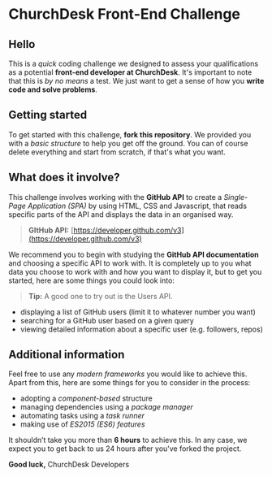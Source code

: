 ChurchDesk Front-End Challenge
===================


Hello
----------

This is a *quick* coding challenge we designed to assess your qualifications as a potential **front-end developer at ChurchDesk**. It's important to note that this is *by no means* a test. We just want to get a sense of how you **write code and solve problems**.

Getting started
-------------------

To get started with this challenge, **fork this repository**. We provided you with a *basic structure* to help you get off the ground. You can of course delete everything and start from scratch, if that's what you want.


What does it involve?
-------------------

This challenge involves working with the **GitHub API** to create a *Single-Page Application (SPA)* by using HTML, CSS and Javascript, that reads specific parts of the API and displays the data in an organised way.

> **GItHub API:** [https://developer.github.com/v3](https://developer.github.com/v3) 

We recommend you to begin with studying the **GitHub API documentation** and choosing a specific API to work with. It is completely up to you what data you choose to work with and how you want to display it, but to get you started, here are some things you could look into:

> **Tip:** A good one to try out is the Users API.

 - displaying a list of GitHub users (limit it to whatever number you want)
 - searching for a GitHub user based on a given query
 - viewing detailed information about a specific user (e.g. followers, repos)

Additional information
-------------------

Feel free to use any *modern frameworks* you would like to achieve this. Apart from this, here are some things for you to consider in the process:

* adopting a *component-based* structure
* managing dependencies using a *package manager*
* automating tasks using a *task runner*
* making use of *ES2015 (ES6) features*

It shouldn’t take you more than **6 hours** to achieve this. In any case, we expect you to get back to us 24 hours after you've forked the project.

**Good luck,**
ChurchDesk Developers
